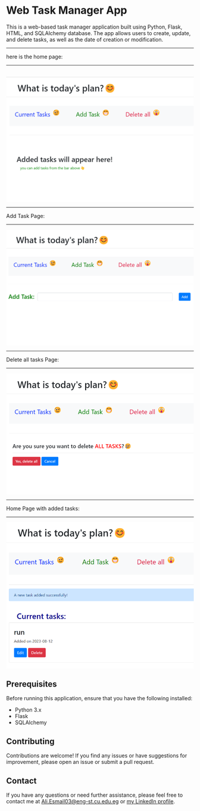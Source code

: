 # Web Task Manager App

This is a web-based task manager application built using Python, Flask, HTML, and SQLAlchemy database. The app allows users to create, update, and delete tasks, as well as the date of creation or modification.
<hr>
here is the home page:
<hr>
<br>
<img src = "Screenshot 2023-08-13 021509.png" alt = "hi" title = "title" width = "700" align ="center"/>
<hr>
Add Task Page:
<hr>
<img src = "Screenshot 2023-08-13 021623.png" alt = "hi" title = "title" width = "700" align ="center"/>
<hr>
Delete all tasks Page:
<hr>
<img src = "Screenshot 2023-08-13 021705.png" alt = "hi" title = "title" width = "700" align ="center"/>
<hr>
Home Page with added tasks:
<hr>
<img src = "Screenshot 2023-08-13 021744.png" alt = "hi" title = "title" width = "700" align ="center"/>

## Prerequisites

Before running this application, ensure that you have the following installed:

- Python 3.x
- Flask
- SQLAlchemy

## Contributing

Contributions are welcome! If you find any issues or have suggestions for improvement, please open an issue or submit a pull request.

## Contact

If you have any questions or need further assistance, please feel free to contact me at [Ali.Esmail03@eng-st.cu.edu.eg](mailto:Ali.Esmail03@eng-st.cu.edu.eg) or 
[my LinkedIn profile](https://www.linkedin.com/in/ali-zayan-b98239264).
